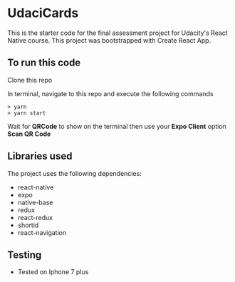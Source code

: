 # UdaciCards
This is the starter code for the final assessment project for Udacity's React Native course. This project was bootstrapped with Create React App.

## To run this code

Clone this repo

In terminal, navigate to this repo and execute the following commands

```
> yarn
> yarn start
```

Wait for **QRCode** to show on the terminal then use your **Expo Client** option **Scan QR Code**

## Libraries used

The project uses the following dependencies:

* react-native
* expo
* native-base
* redux
* react-redux
* shortid
* react-navigation

## Testing
* Tested on Iphone 7 plus